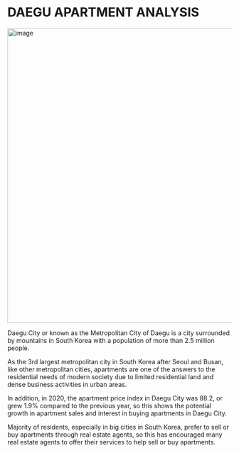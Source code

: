 # DAEGU APARTMENT ANALYSIS

<img width="664" alt="image" src="https://github.com/Jeremyanthony04/Daegu_Apartment_Analysis/assets/102398975/37b48f8a-bb04-475c-9048-5194c74f5a59">


Daegu City or known as the Metropolitan City of Daegu is a city surrounded by mountains in South Korea with a population of more than 2.5 million people. 

As the 3rd largest metropolitan city in South Korea after Seoul and Busan, like other metropolitan cities, apartments are one of the answers to the residential needs of modern society due to limited residential land and dense business activities in urban areas. 

In addition, in 2020, the apartment price index in Daegu City was 88.2, or grew 1.9% compared to the previous year, so this shows the potential growth in apartment sales and interest in buying apartments in Daegu City.

Majority of residents, especially in big cities in South Korea, prefer to sell or buy apartments through real estate agents, so this has encouraged many real estate agents to offer their services to help sell or buy apartments.  

